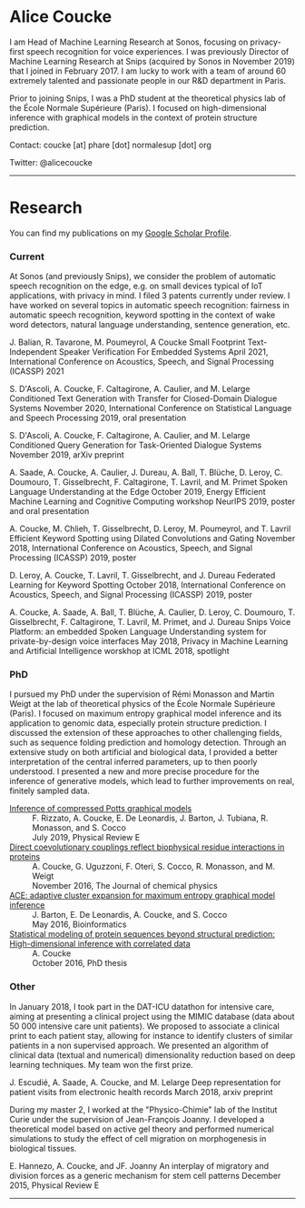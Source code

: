 # Alice Coucke

I am Head of Machine Learning Research at Sonos, focusing on privacy-first speech recognition for voice experiences. I was previously Director of Machine Learning Research at Snips (acquired by Sonos in November 2019) that I joined in February 2017. I am lucky to work with a team of around 60 extremely talented and passionate people in our R&D department in Paris.

Prior to joining Snips, I was a PhD student at the theoretical physics lab of the École Normale Supérieure (Paris). I focused on high-dimensional inference with graphical models in the context of protein structure prediction.

Contact: coucke [at] phare [dot] normalesup [dot] org

Twitter: @alicecoucke

* * *

# Research

You can find my publications on my [Google Scholar Profile](https://scholar.google.com/citations?user=OiCh6NoAAAAJ&hl=en&oi=ao).

### Current

At Sonos (and previously Snips), we consider the problem of automatic speech recognition on the edge, e.g. on small devices typical of IoT applications, with privacy in mind. I filed 3 patents currently under review. I have worked on several topics in automatic speech recognition: fairness in automatic speech recognition, keyword spotting in the context of wake word detectors, natural language understanding, sentence generation, etc.

J. Balian, R. Tavarone, M. Poumeyrol, A Coucke
Small Footprint Text-Independent Speaker Verification For Embedded Systems
April 2021, International Conference on Acoustics, Speech, and Signal Processing (ICASSP) 2021

S. D'Ascoli, A. Coucke, F. Caltagirone, A. Caulier, and M. Lelarge
Conditioned Text Generation with Transfer for Closed-Domain Dialogue Systems
November 2020, International Conference on Statistical Language and Speech Processing 2019, oral presentation

S. D'Ascoli, A. Coucke, F. Caltagirone, A. Caulier, and M. Lelarge
Conditioned Query Generation for Task-Oriented Dialogue Systems
November 2019, arXiv preprint

A. Saade, A. Coucke, A. Caulier, J. Dureau, A. Ball, T. Blüche, D. Leroy, C. Doumouro, T. Gisselbrecht, F. Caltagirone, T. Lavril, and M. Primet
Spoken Language Understanding at the Edge
October 2019, Energy Efficient Machine Learning and Cognitive Computing workshop NeurIPS 2019, poster and oral presentation

A. Coucke, M. Chlieh, T. Gisselbrecht, D. Leroy, M. Poumeyrol, and T. Lavril
Efficient Keyword Spotting using Dilated Convolutions and Gating
November 2018, International Conference on Acoustics, Speech, and Signal Processing (ICASSP) 2019, poster

D. Leroy, A. Coucke, T. Lavril, T. Gisselbrecht, and J. Dureau
Federated Learning for Keyword Spotting
October 2018, International Conference on Acoustics, Speech, and Signal Processing (ICASSP) 2019, poster

A. Coucke, A. Saade, A. Ball, T. Blüche, A. Caulier, D. Leroy, C. Doumouro, T. Gisselbrecht, F. Caltagirone, T. Lavril, M. Primet, and J. Dureau
Snips Voice Platform: an embedded Spoken Language Understanding system for private-by-design voice interfaces
May 2018, Privacy in Machine Learning and Artificial Intelligence worskhop at ICML 2018, spotlight


### PhD

I pursued my PhD under the supervision of Rémi Monasson and Martin Weigt at the lab of theoretical physics of the École Normale Supérieure (Paris). I focused on maximum entropy graphical model inference and its application to genomic data, especially protein structure prediction. I discussed the extension of these approaches to other challenging fields, such as sequence folding prediction and homology detection. Through an extensive study on both artificial and biological data, I provided a better interpretation of the central inferred parameters, up to then poorly understood. I presented a new and more precise procedure for the inference of generative models, which lead to further improvements on real, finitely sampled data.

<dl>
  
<dt><a href="https://arxiv.org/abs/1907.12793">Inference of compressed Potts graphical models</a></dt>
<dd>F. Rizzato, A. Coucke, E. De Leonardis, J. Barton, J. Tubiana, R. Monasson, and S. Cocco</dd>
<dd>July 2019, Physical Review E</dd>
 
<dt><a href="https://arxiv.org/abs/1907.12793">Direct coevolutionary couplings reflect biophysical residue interactions in proteins</a></dt>
<dd>A. Coucke, G. Uguzzoni, F. Oteri, S. Cocco, R. Monasson, and M. Weigt</dd>
<dd>November 2016, The Journal of chemical physics</dd>

<dt><a href="https://academic.oup.com/bioinformatics/article/32/20/3089/2196363">ACE: adaptive cluster expansion for maximum entropy graphical model inference</a></dt>
<dd>J. Barton, E. De Leonardis, A. Coucke, and S. Cocco</dd>
<dd>May 2016, Bioinformatics</dd>

<dt><a href="https://hal.archives-ouvertes.fr/tel-01736980/">Statistical modeling of protein sequences beyond structural prediction: High-dimensional inference with correlated data</a></dt>
<dd>A. Coucke</dd>
<dd>October 2016, PhD thesis</dd>

</dl>

### Other

In January 2018, I took part in the DAT-ICU datathon for intensive care, aiming at presenting a clinical project using the MIMIC database (data about 50 000 intensive care unit patients). We proposed to associate a clinical print to each patient stay, allowing for instance to identify clusters of similar patients in a non supervised approach. We presented an algorithm of clinical data (textual and numerical) dimensionality reduction based on deep learning techniques.
My team won the first prize.

J. Escudié, A. Saade, A. Coucke, and M. Lelarge
Deep representation for patient visits from electronic health records
March 2018, arxiv preprint

During my master 2, I worked at the "Physico-Chimie" lab of the Institut Curie under the supervision of Jean-François Joanny. I developed a theoretical model based on active gel theory and performed numerical simulations to study the effect of cell migration on morphogenesis in biological tissues. 

E. Hannezo, A. Coucke, and JF. Joanny
An interplay of migratory and division forces as a generic mechanism for stem cell patterns
December 2015, Physical Review E

* * *

